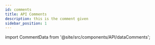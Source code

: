 ```yaml
---
id: comments
title: API Comments
description: this is the comment given
sidebar_position: 1
---
```


import CommentData from '@site/src/components/API/dataComments';


<CommentData/>





